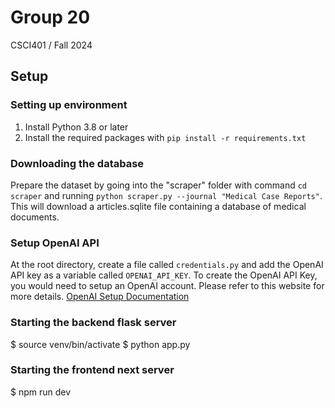 # Group 20
CSCI401 / Fall 2024

## Setup
### Setting up environment
1. Install Python 3.8 or later
2. Install the required packages with `pip install -r requirements.txt`

### Downloading the database
Prepare the dataset by going into the "scraper" folder with command `cd scraper` and running  `python scraper.py --journal "Medical Case Reports"`. This will download a articles.sqlite file containing a database of medical documents. 

### Setup OpenAI API
At the root directory, create a file called `credentials.py` and add the OpenAI API key as a variable called `OPENAI_API_KEY`. To create the OpenAI API Key, you would need to setup an OpenAI account. Please refer to this website for more details. [OpenAI Setup Documentation](https://platform.openai.com/docs/quickstart)

### Starting the backend flask server
$ source venv/bin/activate
$ python app.py

### Starting the frontend next server
$ npm run dev

